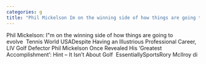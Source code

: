 ```yaml
---
categories: g
title: "Phil Mickelson Im on the winning side of how things are going to evolve  Tennis World USA"
---
```

Phil Mickelson: I"m on the winning side of how things are going to evolve&nbsp;&nbsp;Tennis World USADespite Having an Illustrious Professional Career, LIV Golf Defector Phil Mickelson Once Revealed His ‘Greatest Accomplishment’: Hint – It Isn’t About Golf&nbsp;&nbsp;EssentiallySportsRory McIlroy di